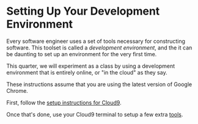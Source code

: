 # Setting Up Your Development Environment

Every software engineer uses a set of tools necessary for constructing
software.  This toolset is called a _development environment_, and
the it can be daunting to set up an environment for the very first time.

This quarter, we will experiment as a class by using a development environment
that is entirely online, or "in the cloud" as they say.

These instructions assume that you are using the latest version of
Google Chrome.

First, follow the [setup instructions for Cloud9](2-cloud9.md).

Once that's done, use your Cloud9 terminal to setup a few extra [tools](3-tools.md).
